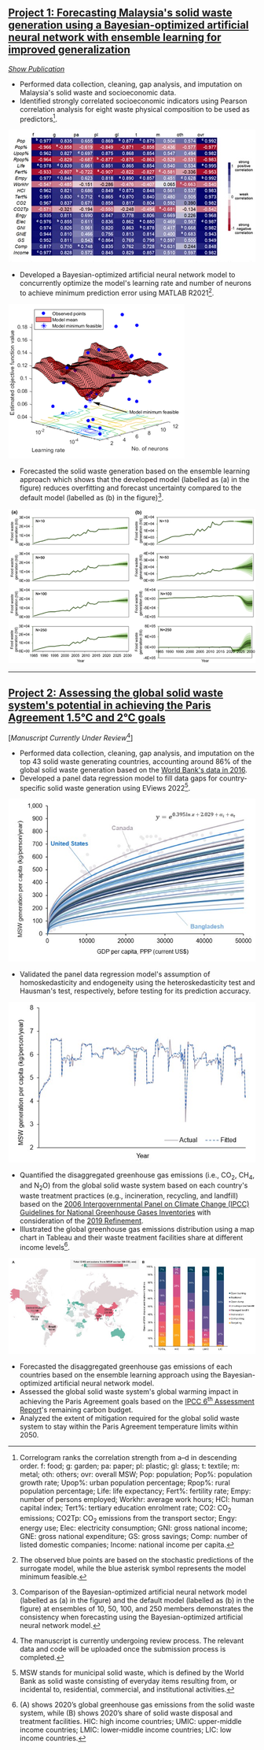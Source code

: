 ## [**Project 1:** Forecasting Malaysia's solid waste generation using a Bayesian-optimized artificial neural network with ensemble learning for improved generalization](https://github.com/nicholashoy/forecast-waste-ANN)

[_Show Publication_](https://www.sciencedirect.com/science/article/abs/pii/S0098135422002812)

- Performed data collection, cleaning, gap analysis, and imputation on Malaysia's solid waste and socioeconomic data.
- Identified strongly correlated socioeconomic indicators using Pearson correlation analysis for eight waste physical composition to be used as predictors[^1].

![](/images/Picture1.jpg "Correlogram")
- Developed a Bayesian-optimized artificial neural network model to concurrently optimize the model's learning rate and number of neurons to achieve minimum prediction error using MATLAB R2021[^2].

![](/images/Picture2.png "Objective function model")
- Forecasted the solid waste generation based on the ensemble learning approach which shows that the developed model (labelled as (a) in the figure) reduces overfitting and forecast uncertainty compared to the default model (labelled as (b) in the figure)[^3].

![](/images/Picture3.png "Food waste forecast")

[^1]: Correlogram ranks the correlation strength from a–d in descending order. f: food; g: garden; pa: paper; pl: plastic; gl: glass; t: textile; m: metal; oth: others; ovr: overall MSW; Pop: population; Pop%: population growth rate; Upop%: urban population percentage; Rpop%: rural population percentage; Life: life expectancy; Fert%: fertility rate; Empy: number of persons employed; Workhr: average work hours; HCI: human capital index; Tert%: tertiary education enrolment rate; CO2: CO<sub>2</sub> emissions; CO2Tp: CO<sub>2</sub> emissions from the transport sector; Engy: energy use; Elec: electricity consumption; GNI: gross national income; GNE: gross national expenditure; GS: gross savings; Comp: number of listed domestic companies; Income: national income per capita.
[^2]: The observed blue points are based on the stochastic predictions of the surrogate model, while the blue asterisk symbol represents the model minimum feasible.
[^3]: Comparison of the Bayesian-optimized artificial neural network model (labelled as (a) in the figure) and the default model (labelled as (b) in the figure) at ensembles of 10, 50, 100, and 250 members demonstrates the consistency when forecasting using the Bayesian-optimized artificial neural network model.

----------------------------------------------------------------------------------------------

## [**Project 2:** Assessing the global solid waste system's potential in achieving the Paris Agreement 1.5°C and 2°C goals](https://github.com/nicholashoy/forecast-emissions-ANN)

[_Manuscript Currently Under Review_[^4]]

- Performed data collection, cleaning, gap analysis, and imputation on the top 43 solid waste generating countries, accounting around 86% of the global solid waste generation based on the [World Bank's data in 2016](https://openknowledge.worldbank.org/handle/10986/30317).
- Developed a panel data regression model to fill data gaps for country-specific solid waste generation using EViews 2022[^5].

![](/images/Picture4.jpg "Panel data regression")
- Validated the panel data regression model's assumption of homoskedasticity and endogeneity using the heteroskedasticity test and Hausman's test, respectively, before testing for its prediction accuracy.

![](/images/Picture5.jpg "Actual vs fitted")
- Quantified the disaggregated greenhouse gas emissions (i.e., CO<sub>2</sub>, CH<sub>4</sub>, and N<sub>2</sub>O) from the global solid waste system based on each country's waste treatment practices (e.g., incineration, recycling, and landfill) based on the [2006 Intergovernmental Panel on Climate Change (IPCC) Guidelines for National Greenhouse Gases Inventories](https://www.ipcc-nggip.iges.or.jp/public/2006gl/) with consideration of the [2019 Refinement](https://www.ipcc-nggip.iges.or.jp/public/2019rf/index.html).
- Illustrated the global greenhouse gas emissions distribution using a map chart in Tableau and their waste treatment facilities share at different income levels[^6].

![](/images/Picture6.jpg "Global greenhouse gas emissions and their waste treatment facilities")
- Forecasted the disaggregated greenhouse gas emissions of each countries based on the ensemble learning approach using the Bayesian-optimized artificial neural network model.
- Assessed the global solid waste system's global warming impact in achieving the Paris Agreement goals based on the [IPCC 6<sup>th</sup> Assessment Report](https://www.ipcc.ch/assessment-report/ar6/)'s remaining carbon budget.
- Analyzed the extent of mitigation required for the global solid waste system to stay within the Paris Agreement temperature limits within 2050.

[^4]: The manuscript is currently undergoing review process. The relevant data and code will be uploaded once the submission process is completed.
[^5]: MSW stands for municipal solid waste, which is defined by the World Bank as solid waste consisting of everyday items resulting from, or incidental to, residential, commercial, and institutional activities.
[^6]: (A) shows 2020’s global greenhouse gas emissions from the solid waste system, while (B) shows 2020’s share of solid waste disposal and treatment facilities. HIC: high income countries; UMIC: upper-middle income countries; LMIC: lower-middle income countries; LIC: low income countries.
